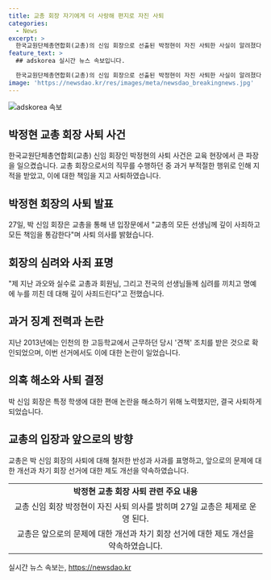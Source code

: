 ```yaml
---
title: 교총 회장 자기에게 더 사랑해 편지로 자진 사퇴
categories:
  - News
excerpt: >
  한국교원단체총연합회(교총)의 신임 회장으로 선출된 박정현이 자진 사퇴한 사실이 알려졌다. 2013년에 품위유지위반으로 징계를 받은 전력과 관련해 사과를 표명했다. 박 신임 회장은 학생에게 보낸 부적절한 편지로 논란이 있었고, 이에 대한 반발이 일어나면서 사퇴하게 되었다. 교총은 차기 회장단이 선출될 때까지 수석 부회장이 직무를 대행할 예정이며, 회장 후보 검증과 관련된 체제 개선을 약속했다.
feature_text: >
  ## adskorea 실시간 뉴스 속보입니다.

  한국교원단체총연합회(교총)의 신임 회장으로 선출된 박정현이 자진 사퇴한 사실이 알려졌다. 2013년에 품위유지위반으로 징계를 받은 전력과 관련해 사과를 표명했다. 박 신임 회장은 학생에게 보낸 부적절한 편지로 논란이 있었고, 이에 대한 반발이 일어나면서 사퇴하게 되었다. 교총은 차기 회장단이 선출될 때까지 수석 부회장이 직무를 대행할 예정이며, 회장 후보 검증과 관련된 체제 개선을 약속했다.
image: 'https://newsdao.kr/res/images/meta/newsdao_breakingnews.jpg'
---
```


<p><img src="https://newsdao.kr/res/images/meta/newsdao_breakingnews.jpg" alt="adskorea 속보" /></p>

<h2 data-ke-size="size26">박정현 교총 회장 사퇴 사건</h2>

<p data-ke-size="size16">한국교원단체총연합회(교총) 신임 회장인 박정현의 사퇴 사건은 교육 현장에서 큰 파장을 일으켰습니다. 교총 회장으로서의 직무를 수행하던 중 과거 부적절한 행위로 인해 지적을 받았고, 이에 대한 책임을 지고 사퇴하였습니다.</p>

<h2 data-ke-size="size24">박정현 회장의 사퇴 발표</h2>

<p data-ke-size="size16">27일, 박 신임 회장은 교총을 통해 낸 입장문에서 "교총의 모든 선생님께 깊이 사죄하고 모든 책임을 통감한다"며 사퇴 의사를 밝혔습니다.</p>

<h2 data-ke-size="size24">회장의 심려와 사죄 표명</h2>

<p data-ke-size="size16">"제 지난 과오와 실수로 교총과 회원님, 그리고 전국의 선생님들께 심려를 끼치고 명예에 누를 끼친 데 대해 깊이 사죄드린다"고 전했습니다.</p>

<h2 data-ke-size="size24">과거 징계 전력과 논란</h2>

<p data-ke-size="size16">지난 2013년에는 인천의 한 고등학교에서 근무하던 당시 '견책' 조치를 받은 것으로 확인되었으며, 이번 선거에서도 이에 대한 논란이 일었습니다.</p>

<h2 data-ke-size="size24">의혹 해소와 사퇴 결정</h2>

<p data-ke-size="size16">박 신임 회장은 특정 학생에 대한 편애 논란을 해소하기 위해 노력했지만, 결국 사퇴하게 되었습니다.</p>

<h2 data-ke-size="size24">교총의 입장과 앞으로의 방향</h2>

<p data-ke-size="size16">교총은 박 신임 회장의 사퇴에 대해 철저한 반성과 사과를 표명하고, 앞으로의 문제에 대한 개선과 차기 회장 선거에 대한 제도 개선을 약속하였습니다.</p>

<table>
    <tr>
        <td style="text-align: center; height: 17px;"><b>박정현 교총 회장 사퇴 관련 주요 내용</b></td>
    </tr>
    <tr>
        <td style="text-align: center; height: 17px;">교총 신임 회장 박정현이 자진 사퇴 의사를 밝히며 27일 교총은 체제로 운영 된다.</td>
    </tr>
    <tr>
        <td style="text-align: center; height: 17px;">교총은 앞으로의 문제에 대한 개선과 차기 회장 선거에 대한 제도 개선을 약속하였습니다.</td>
    </tr>
</table>
실시간 뉴스 속보는, <a href="https://newsdao.kr" rel="dofollow">https://newsdao.kr</a>


